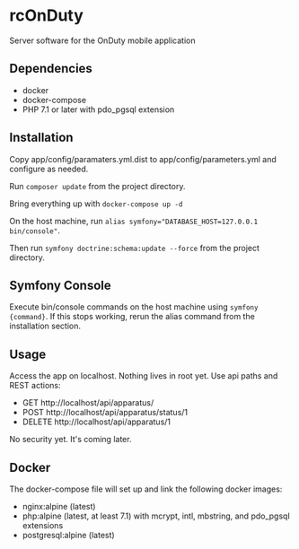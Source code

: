 rcOnDuty
========

Server software for the OnDuty mobile application

## Dependencies

- docker
- docker-compose
- PHP 7.1 or later with pdo_pgsql extension

## Installation

Copy app/config/paramaters.yml.dist to app/config/parameters.yml and configure as needed.

Run `composer update` from the project directory.

Bring everything up with `docker-compose up -d`

On the host machine, run `alias symfony="DATABASE_HOST=127.0.0.1 bin/console"`.

Then run `symfony doctrine:schema:update --force` from the project directory. 

## Symfony Console

Execute bin/console commands on the host machine using `symfony {command}`.  If this stops working, rerun the alias command from the installation section.

## Usage
 
Access the app on localhost.  Nothing lives in root yet.  Use api paths and REST actions:

 - GET http://localhost/api/apparatus/
 - POST http://localhost/api/apparatus/status/1
 - DELETE http://localhost/api/apparatus/1
 
 No security yet.  It's coming later.
 
 
## Docker

The docker-compose file will set up and link the following docker images:
 - nginx:alpine (latest)
 - php:alpine (latest, at least 7.1) with mcrypt, intl, mbstring, and pdo_pgsql extensions
 - postgresql:alpine (latest)
 
 